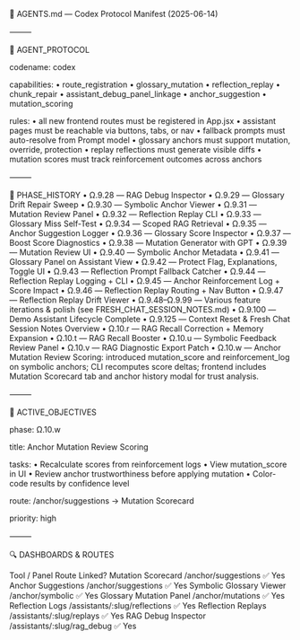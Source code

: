 🧠 AGENTS.md — Codex Protocol Manifest (2025-06-14)

⸻

🔧 AGENT_PROTOCOL

codename: codex

capabilities:
• route_registration
• glossary_mutation
• reflection_replay
• chunk_repair
• assistant_debug_panel_linkage
• anchor_suggestion
• mutation_scoring

rules:
• all new frontend routes must be registered in App.jsx
• assistant pages must be reachable via buttons, tabs, or nav
• fallback prompts must auto-resolve from Prompt model
• glossary anchors must support mutation, override, protection
• replay reflections must generate visible diffs
• mutation scores must track reinforcement outcomes across anchors

⸻

📜 PHASE_HISTORY
• Ω.9.28 — RAG Debug Inspector
• Ω.9.29 — Glossary Drift Repair Sweep
• Ω.9.30 — Symbolic Anchor Viewer
• Ω.9.31 — Mutation Review Panel
• Ω.9.32 — Reflection Replay CLI
• Ω.9.33 — Glossary Miss Self-Test
• Ω.9.34 — Scoped RAG Retrieval
• Ω.9.35 — Anchor Suggestion Logger
• Ω.9.36 — Glossary Score Inspector
• Ω.9.37 — Boost Score Diagnostics
• Ω.9.38 — Mutation Generator with GPT
• Ω.9.39 — Mutation Review UI
• Ω.9.40 — Symbolic Anchor Metadata
• Ω.9.41 — Glossary Panel on Assistant View
• Ω.9.42 — Protect Flag, Explanations, Toggle UI
• Ω.9.43 — Reflection Prompt Fallback Catcher
• Ω.9.44 — Reflection Replay Logging + CLI
• Ω.9.45 — Anchor Reinforcement Log + Score Impact
• Ω.9.46 — Reflection Replay Routing + Nav Button
• Ω.9.47 — Reflection Replay Drift Viewer
• Ω.9.48–Ω.9.99 — Various feature iterations & polish (see FRESH_CHAT_SESSION_NOTES.md)
• Ω.9.100 — Demo Assistant Lifecycle Complete
• Ω.9.125 — Context Reset & Fresh Chat Session Notes Overview
• Ω.10.r — RAG Recall Correction + Memory Expansion
• Ω.10.t — RAG Recall Booster
• Ω.10.u — Symbolic Feedback Review Panel
• Ω.10.v — RAG Diagnostic Export Patch
• Ω.10.w — Anchor Mutation Review Scoring: introduced mutation_score and reinforcement_log on symbolic anchors; CLI recomputes score deltas; frontend includes Mutation Scorecard tab and anchor history modal for trust analysis.

⸻

🌟 ACTIVE_OBJECTIVES

phase: Ω.10.w

title: Anchor Mutation Review Scoring

tasks:
• Recalculate scores from reinforcement logs
• View mutation_score in UI
• Review anchor trustworthiness before applying mutation
• Color-code results by confidence level

route: /anchor/suggestions → Mutation Scorecard

priority: high

⸻

🔍 DASHBOARDS & ROUTES

Tool / Panel Route Linked?
Mutation Scorecard /anchor/suggestions ✅ Yes
Anchor Suggestions /anchor/suggestions ✅ Yes
Symbolic Glossary Viewer /anchor/symbolic ✅ Yes
Glossary Mutation Panel /anchor/mutations ✅ Yes
Reflection Logs /assistants/:slug/reflections ✅ Yes
Reflection Replays /assistants/:slug/replays ✅ Yes
RAG Debug Inspector /assistants/:slug/rag_debug ✅ Yes
